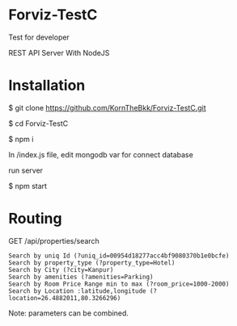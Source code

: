 # Forviz-TestC
Test for developer

REST API Server With NodeJS

# Installation
$ git clone https://github.com/KornTheBkk/Forviz-TestC.git

$ cd Forviz-TestC

$ npm i


In /index.js file, edit mongodb var for connect database

run server

$ npm start


# Routing
GET /api/properties/search

    Search by uniq Id (?uniq_id=00954d18277acc4bf9080370b1e0bcfe)
    Search by property_type (?property_type=Hotel)
    Search by City (?city=Kanpur)
    Search by amenities (?amenities=Parking)
    Search by Room Price Range min to max (?room_price=1000-2000)
    Search by Location :latitude,longitude (?location=26.4882011,80.3266296)
 
 Note: parameters can be combined.
    
